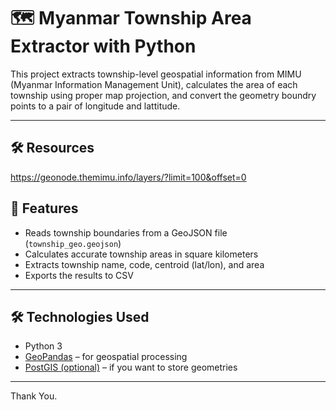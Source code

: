 # 🗺️ Myanmar Township Area Extractor with Python

This project extracts township-level geospatial information from MIMU (Myanmar Information Management Unit), calculates the area of each township using proper map projection, and convert the geometry boundry points to a pair of longitude and lattitude.

---
## 🛠️ Resources
https://geonode.themimu.info/layers/?limit=100&offset=0

## 📌 Features

- Reads township boundaries from a GeoJSON file (`township_geo.geojson`)
- Calculates accurate township areas in square kilometers
- Extracts township name, code, centroid (lat/lon), and area
- Exports the results to CSV

---

## 🛠️ Technologies Used

- Python 3
- [GeoPandas](https://geopandas.org/) – for geospatial processing
- [PostGIS (optional)](https://postgis.net/) – if you want to store geometries

---
Thank You.


